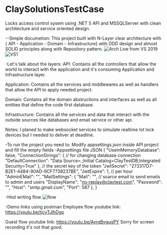 # ClaySolutionsTestCase
Locks access control sysem using .NET 5 API and MSSQLServer with clean architecture and service oriented design.

--Simple documetion:
This project built with N-Layer clear architecture with { API - Application - Domain - Infrastructure} wtih DDD design and almost SOLID principles along with Repository pattern.
![Arch](https://user-images.githubusercontent.com/58634897/146997101-03a8e076-aa02-486b-80b2-13a88dea2ffa.png)
Live from VS 2019
![VS1](https://user-images.githubusercontent.com/58634897/146997124-4b125130-6c41-4117-8d48-a77c15977e5c.JPG)
  
-Let's talk about the layers:
API:
Contains all the controllers that allow the world to interact with the application and it's consuming Application and Infrastructure layer.

Application:
Contains all the services and middlewares as well as handlers that allow the API to apply needed project.

Domain:
Contains all the domain abstructions and interfaces as well as all entities that define the code first database.

Infrastructure:
Contains all the services and data that interact with the outside sources like databases and email service or other api.

Notes:
I planed to make websocket services to simulate realtime Iot lock devices but I needed to deliver at deadline.

-To run the project you need to:
Modify appsettings.json inside API project and fill the empty fields
-Appsettings file JSON
{
  "UseInMemoryDatabase": false,
  "ConnectionStrings": {
  // for changing database connection
    "DefaultConnection": "Data Source=.;Initial Catalog=ClayTestDB;Integrated Security=True"
  },
  // the secret key of the token
  "JwtSecret": "273317D7-B2E1-4484-90AD-9CF7738237BE",
  "JwtExpire": 1, // per hour
  "AdminEMail": "",
  "MailSettings": {
    "Mail": "", // soarce email to send emails to admin and users
    "DisplayName": "no-replay@claytest.com",
    "Password": "",
    "Host": "smtp.gmail.com",
    "Port": 587
  },
}

-Hnd writing flow
![flow](https://user-images.githubusercontent.com/58634897/146997352-acfa0bac-9622-485d-90eb-ec0b5c053251.jpg)

-Demo links using postman
Employee flow youtube link:
https://youtu.be/tjcyTJlhDgo

Guest flow youtube link:
https://youtu.be/AyrqBvgugPY
Sorry for screen recording it's not that good.
